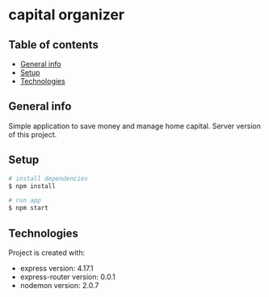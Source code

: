 # capital organizer

## Table of contents
* [General info](#general-info)
* [Setup](#setup)
* [Technologies](#technologies)

## General info
Simple application to save money and manage home capital.
Server version of this project.

## Setup

```bash
# install dependencies
$ npm install

# run app
$ npm start

```

## Technologies

Project is created with:
- express version: 4.17.1
- express-router version: 0.0.1
- nodemon version: 2.0.7
